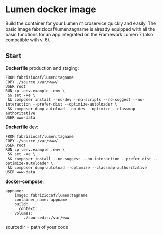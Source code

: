 # Lumen docker image

Build the container for your Lumen microservice quickly and easily. The basic image fabriziocaf/lumen:tagname is already equipped with all the basic functions for an app integrated on the Framework Lumen 7 (also compatible with v. 6).

## Start

**Dockerfile** production and staging:
  
    FROM fabriziocaf/lumen:tagname  
    COPY ./source /var/www/
    USER root
    RUN cp .env.example .env \
     && set -xe \
     && composer install --no-dev --no-scripts --no-suggest --no-interaction --prefer-dist --optimize-autoloader \
     && composer dump-autoload --no-dev --optimize --classmap-authoritative
    USER www-data 
    
**Dockerfile** dev:
  
    FROM fabriziocaf/lumen:tagname  
    COPY ./source /var/www/
    USER root
    RUN cp .env.example .env \
     && set -xe \
     && composer install --no-suggest --no-interaction --prefer-dist --optimize-autoloader \
     && composer dump-autoload --optimize --classmap-authoritative
    USER www-data
    
**docker-compose**:

    appname:
        image: fabriziocaf/lumen:tagname
        container_name: appname
        build:
          context: .
        volumes:
          - ./sourcedir:/var/www
          
sourcedir = path of your code
